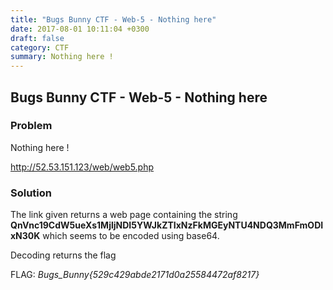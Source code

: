 ```yaml
---
title: "Bugs Bunny CTF - Web-5 - Nothing here"
date: 2017-08-01 10:11:04 +0300
draft: false
category: CTF
summary: Nothing here !
---
```

## Bugs Bunny CTF - Web-5 - Nothing here
### Problem

Nothing here !

http://52.53.151.123/web/web5.php

### Solution

The link given returns a web page containing the string __QnVnc19CdW5ueXs1MjljNDI5YWJkZTIxNzFkMGEyNTU4NDQ3MmFmODIxN30K__ which seems to be encoded using base64.

Decoding returns the flag

FLAG: _Bugs\_Bunny{529c429abde2171d0a25584472af8217}_
